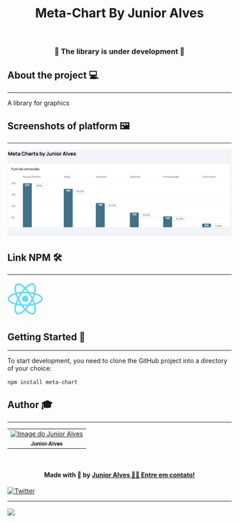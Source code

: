 <h1 align="center">Meta-Chart By Junior Alves</h1>
<br>
<h3 align="center"> 🚧  The library is under development 🚧 </h3>

## About the project 💻 
<hr>
A library for graphics

## Screenshots of platform 🖼
<hr>
<img src="./images/image-1.png" alt="Bar graphic">

## Link NPM 🛠
<hr>
<p align="left">
<a href="#" target="_blank">
<img width="80" height="80" src="https://raw.githubusercontent.com/devicons/devicon/master/icons/react/react-original.svg" alt="React JS">
</a>


## Getting Started 👷
<hr>
To start development, you need to clone the GitHub project into a directory of your choice:

```shell
npm install meta-chart
```

 ## Author 🎓
 <hr>

<table align="center">
    <tr>
        <td align="center">
            <a href="https://github.com/Thejuniordev">
                <img src="https://avatars.githubusercontent.com/u/12980509?v=4" width="150px;" alt="Image do Junior Alves" />
                <br />
                <sub><b>Junior Alves</b></sub>
            </a>
        </td>    
    </tr>
</table>
<br /> 

<h4 align="center">
   Made with 💜  by  <a href="https://www.linkedin.com/in/junior-alves-3a8b3296/" target="_blank"> Junior Alves 👋🏽 Entre em contato!</a>
</h4>

 <a href="https://twitter.com/junyor_alves" target="_blank">
    <img src="https://img.shields.io/badge/Twitter-1DA1F2?style=for-the-badge&logo=twitter&logoColor=white" alt="Twitter"/>
  </a>

<hr>
<img align="center" src="https://img.shields.io/apm/l/vim-mode">
 

